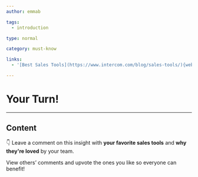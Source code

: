 ```yaml
---
author: emmab

tags:
  - introduction

type: normal

category: must-know

links:
  - '[Best Sales Tools](https://www.intercom.com/blog/sales-tools/){website}'

---
```

# Your Turn! 

---
## Content

👇 Leave a comment on this insight with **your favorite sales tools** and **why they're loved** by your team.

View others’ comments and upvote the ones you like so everyone can benefit!
 
